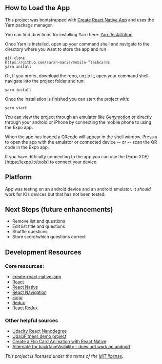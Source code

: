 

## How to Load the App
This project was bootstrapped with [Create React Native App](https://github.com/react-community/create-react-native-app) and uses the Yarn package manager.

You can find directions for installing Yarn here: [Yarn Installation](https://yarnpkg.com/en/docs/install)

Once Yarn is installed, open up your command shell and navigate to the directory where you want to store the app and run
```
git clone
https://github.com/sarah-maris/mobile-flashcards
yarn install
```
Or, if you prefer, download the repo, unzip it, open your command shell, navigate into the project folder and run:
```
yarn install
```

Once the installation is finished you can start the project with:
```
yarn start
```

You can view the project through an emulator like [Genymotion](https://www.genymotion.com/) or directly through your android or iPhone by connecting the mobile phone to using the Expo app.

When the app has loaded a QRcode will appear in the shell window.  Press `a` to open the app with the emulator or connected device -- or -- scan the QR code in the Expo app.

If you have difficulty connecting to the app you can use the (Expo XDE)[https://expo.io/tools] to connect your device.  

## Platform
App was testing on an android device and an android emulator.  It _should_ work for iOs devices but that has not been tested.

## Next Steps (future enhancements)
* Remove list and questions
* Edit list title and questions
* Shuffle questions
* Store score/which questions correct

## Development Resources

### Core resources:
* [create-react-native-app](https://github.com/react-community/create-react-native-app)
* [React](https://reactjs.org/)
* [React Native](https://facebook.github.io/react-native/docs/getting-started.html)
* [React Navigation](https://reactnavigation.org/docs/intro/)
* [Expo ](https://expo.io/)
* [Redux](https://redux.js.org/)
* [React Redux](https://redux.js.org/docs/basics/UsageWithReact.html)

### Other helpful sources
* [Udacity React Nanodegree](https://in.udacity.com/course/react-nanodegree--nd019)
* [UdaciFitness demo project](https://github.com/udacity/reactnd-UdaciFitness-complete/tree/ca00e023b9c01139efdfb54d7dfa9e18c75b4297)
* [Create a Flip Card Animation with React Native](https://codedaily.io/screencasts/12/Create-a-Flip-Card-Animation-with-React-Native)
* [Alternate for backfaceVisibility - does not work on android](https://github.com/facebook/react-native/issues/1973#issuecomment-262059217)


*This project is licensed under the terms of the [MIT license](./MITLicense.md).*
